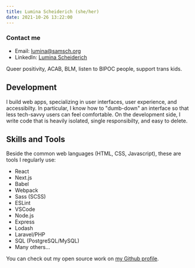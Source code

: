 ```yaml
---
title: Lumina Scheiderich (she/her)
date: 2021-10-26 13:22:00
---
```

### Contact me
- Email: [lumina@samsch.org](mailto:lumina@samsch.org)
- LinkedIn: [Lumina Scheiderich](https://www.linkedin.com/in/lumina-scheiderich-a9a6b8122/)

Queer positivity, ACAB, BLM, listen to BIPOC people, support trans kids.

## Development
I build web apps, specializing in user interfaces, user experience, and accessibilty. In particular, I know how to "dumb-down" an interface so that less tech-savvy users can feel comfortable. On the development side, I write code that is heavily isolated, single responsibilty, and easy to delete.

## Skills and Tools
Beside the common web languages (HTML, CSS, Javascript), these are tools I regularly use:
- React
- Next.js
- Babel
- Webpack
- Sass (SCSS)
- ESLint
- VSCode
- Node.js
- Express
- Lodash
- Laravel/PHP
- SQL (PostgreSQL/MySQL)
- Many others...

You can check out my open source work on [my Github profile](https://github.com/samsch).
